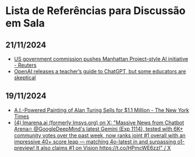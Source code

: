 # Lista de Referências para Discussão em Sala

## 21/11/2024

* [US government commission pushes Manhattan Project-style AI initiative - Reuters](https://www.reuters.com/technology/artificial-intelligence/us-government-commission-pushes-manhattan-project-style-ai-initiative-2024-11-19/)
* [OpenAI releases a teacher’s guide to ChatGPT, but some educators are skeptical](https://techcrunch.com/2024/11/20/openai-releases-a-teachers-guide-to-chatgpt-but-some-educators-are-skeptical/)

## 19/11/2024

* [A.I.-Powered Painting of Alan Turing Sells for $1.1 Million - The New York Times](https://www.nytimes.com/2024/11/08/arts/ai-painting-alan-turing-auction.html)
* [(4) lmarena.ai (formerly lmsys.org) on X: "Massive News from Chatbot Arena🔥 @GoogleDeepMind's latest Gemini (Exp 1114), tested with 6K+ community votes over the past week, now ranks joint #1 overall with an impressive 40+ score leap — matching 4o-latest in and surpassing o1-preview! It also claims #1 on Vision https://t.co/HPmcWE6zzI" / X](https://x.com/lmarena_ai/status/1857110672565494098) 
